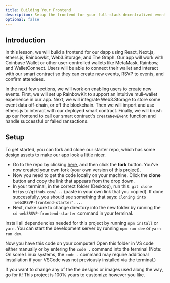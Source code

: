 ```yaml
---
title: Building Your Frontend
description: Setup the frontend for your full-stack decentralized event platform.
optional: false
---
```


## Introduction

In this lesson, we will build a frontend for our dapp using React, Next.js, ethers.js, Rainbowkit, Web3.Storage, and The Graph. Our app will work with Coinbase Wallet or other user-controlled wallets like MetaMask, Rainbow, and WalletConnect. Users will be able to connect their wallet and interact with our smart contract so they can create new events, RSVP to events, and confirm attendees.

In the next few sections, we will work on enabling users to create new events. First, we will set up RainbowKit to support an intuitive muli-wallet experience in our app. Next, we will integrate Web3.Storage to store some event data off-chain, or off the blockchain. Then we will import and use ethers.js to interact with our deployed smart contract. Finally, we will brush up our frontend to call our smart contract's `createNewEvent` function and handle successful or failed ransactions.

## Setup

To get started, you can fork and clone our starter repo, which has some design assets to make our app look a little nicer.

- Go to the repo by clicking [here](https://github.com/womenbuildweb3/web3RSVP-frontend-starter), and then click the **fork** button. You've now created your own fork (your own version of this project).
- Now you need to get the code locally on your machine. Click the **clone** button and copy the link that appears from the drop down.
- In your terminal, in the correct folder (Desktop), run this: `git clone https://github.com/...` (paste in your own link that you copied). If done successfully, you should see something that says: `Cloning into 'web3RSVP-frontend-starter'...`.
- Next, make sure to change directory into the new folder by running the `cd web3RSVP-frontend-starter` command in your terminal.

Install all dependencies needed for this project by running `npm install` or `yarn`. You can start the development server by running `npm run dev` or `yarn run dev`.

Now you have this code on your computer! Open this folder in VS code either manually or by entering the `code .` command into the terminal (Note: On some Linux systems, the `code .` command may require additional installation if your VSCode was not previously installed via the terminal.)

If you want to change any of the the designs or images used along the way, go for it! This project is 100% yours to customize however you like.
